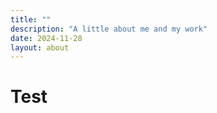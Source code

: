 ```yaml
---
title: ""
description: "A little about me and my work"
date: 2024-11-28
layout: about
---
```


# Test